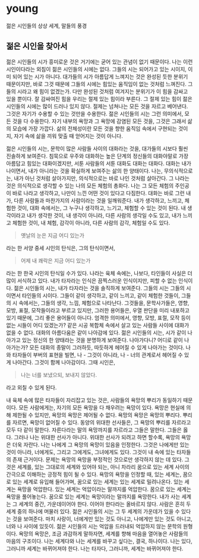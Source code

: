 # young

젊은 시인들의 상상 세계, 말들의 풍경

## 젊은 시인을 찾아서

젊은 시인들의 시가 흥미로운 것은 거기에는 굳어 있는 관념이 없기 때문이다. 나는 이런 시인이다라는 외침이 젊은 시인들의 시에는 없다. 그들의 시는 되어가고 있는 시이지, 이미 되어 있는 시가 아니다. 대가들의 시가 아름답게 느껴지는 것은 완성된 듯한 분위기 때문이지만, 바로 그것 때문에 그들의 시에는 힘있는 움직임이 없는 것처럼 느껴진다. 그들의 시라고 왜 힘이 없겠는가. 다만 완성된 것처럼 여겨지는 분위기가 이 힘을 감싸고 있을 뿐이다. 잘 감싸여진 힘을 우리는 절제 있는 힘이라 부른다. 그 절제 있는 힘이 젊은 시인들의 시에는 많이 드러나 있지 않다. 절제는 넘쳐나는 모든 것을 자르고 베어낸다. 그것은 자기가 수용할 수 있는 것만을 수용한다. 젊은 시인들의 시는 그런 의미에서, 모든 것을 다 수용한다. 자기 내부의 욕망과 그 욕망에 감염된 모든 것을, 그것은 그래서 삶의 모습에 가장 가깝다. 삶의 전체성이란 모든 것을 향한 움직임 속에서 구현되는 것이지, 자기 속에 삶을 끼워 맞출 때 얻어지는 것이 아니다.

젊은 시인들의 시는, 문학이 많은 사람들 사이의 대화라는 것을, 대가들의 시보다 훨씬 진솔하게 보여준다. 침묵으로 우주와 대화하는 높은 단계의 정신들의 대화야말로 가장 아름답고 힘있는 대화이겠지만, 서툰 사람들의 서툰 대화도 대화는 대화다. 대화는 내가 나이면서, 내가 아니라는 것을 확실하게 보여주는 삶의 한 양태이다. 나는, 무의식적으로는, 내가 아닌 것처럼 살아가지만, 의식적으로는 바로 나인 것처럼 살아간다. 그 나라는 것은 의식적으로 생각할 수 있는 나의 모든 체험의 총화다. 나는 그 모든 체험의 주인공이 바로 나라고 생각하고, 나만이 느낀 어떤 것이 있다고 다짐한다. 대화는 바로 그런 내가, 다른 사람들과 마찬가지의 사람이라는 것을 일깨워준다. 내가 생각하고, 느끼고, 체험한 것이, 대화 속에서는, 그 누구나 생각하고, 느기고, 체험할 수 있는 것이 된다. 내 생각이라고 내가 생각한 것이, 내 생각이 아니라, 다른 사람의 생각일 수도 있고, 내가 느끼고 체험한 것이, 내 체험, 감각이 아니라, 다른 사람의 감각, 체험일 수도 있다. 

> 옛날의 눈은 지금 어디 있는가

라는 한 서양 중세 시인의 탄식은, 그의 탄식이면서,

> 어제 내 쾌락은 지금 어디 있는가

라는 한 한국 시인의 탄식일 수가 있다. 나라는 육체 속에는, 나보다, 타인들이 사실은 더 많이 서식하고 있다. 내가 타자라는 인식은 끔찍스러운 인식이지만, 피할 수 없는 인식이다. 젊은 시인들의 시는, 내가 타자라는 것을 솔직하게 보여준다. 그들의 시는 그들의 시이면서 타인들의 시이다. 그들이 같이 생각하고, 같이 느끼고, 같이 체험한 것들이, 그들의 시 속에서는, 그들의 생각, 느낌, 체험으로 나타난다. 그것들을, 문학사가들은, 영향, 모방, 표절, 모작들이라고 부르고 있지만, 그러한 용어들은, 우열 판단을 미리 내포하고 있기 때문에, 그리 좋은 용어들이 아니다. 엄격한 의미에서, 영향, 모방, 표절, 모작 등이 없는 시들이 어디 있겠는가? 같은 시공 복합체 속에서 살고 있는 사람들 사이에 대화가 없을 수 없다. 대화의 아름다움은 같이 나아감에 있다. 젊은 시인들의 시는, 시가 같이 나아가고 있는 정신의 한 양태라는 것을 분명하게 보여준다. 나아가다니? 어디로 같이 나아가는가? 모든 대화의 종말이 그러하듯, 따듯하게 헤어질 수 있게 나아가는 것이다. 나와 타자들이 부버의 표현을 빌면, 나 - 그것이 아니라, 나 - 너의 관계로서 헤어질 수 있게 나아간다. 그것이 함께 나아감이다. 그때 시인은,

> 나는 너를 보냈으되, 보내지 않았다.

라고 외칠 수 있게 된다.

내 육체 속에 많은 타자들이 자리잡고 있는 것은, 사람들의 욕망의 뿌리가 동일하기 때문이다. 모든 사람에게는, 자기의 모든 욕망을 다 채우려는 욕망이 있다. 욕망은 현실에 의해 제한될 수 있지만, 욕망의 욕망은 제어될 수 없다. 욕망의 욕망은 욕망의 뿌리다. 뿌리를 자르면, 욕망이 없어질 수 있다. 동양의 위대한 선사들은, 그 욕망의 뿌리를 자르라고 모두 다 같이 말한다. 자른다라는 말의 욕망까지를 자르라고 그들은 말한다. 그들은 옳다. 그러나 나는 위대한 선사가 아니다. 위대한 선사가 되려고 하면 할수록, 욕망의 욕망은 더욱 자란다. 나는 나에게 그 욕망의 욕망이 있음을 인정한다. 그것은 나에게만 있는 것이 아니라, 너에게도, 그리고 그에게도, 그녀에게도 있다. 그것이 내 속에 있는 타자들의 존재 근거이다. 문제는 욕망의 욕망을 부정적인 것으로만 생각하지 않는 데 있다. 그것은 세계를, 있는 그대로의 세계와 있어야 되는, 아니 차라리 꿈으로 있는 세계 사이의 간극으로 이해하는 긍정적 힘이 될 수 있다. 욕망의 욕망을 인정할 때, 있는 세계는, 꿈으로 있는 세계로 유입해 들어가며, 꿈으로 있는 세계는 있는 세계로 밀려나온다. 있는 세계는 욕망을 억압한다. 있는 세계는 억압이라는 말까지를 억압한다. 꿈으로 있는 세계는 욕망을 풀어놓는다. 꿈으로 있는 세계는 욕망이라는 말까지를 욕망한다. 내가 사는 세계는 그 세계의 중간, 가운데이어야 한다. 이어야 한다라는 올바르지 않다. 사람은 흔히 두 세계 중의 하나에 머물러 있다. 젊은 시인들의 시는 그 두 세계의 가운데가 있을 수 있다는 것을 보여준다. 마치 사랑이, 너에게만 있는 것도 아니고, 나에게만 있는 것도 아니고, 너와 나 사이에 있듯이. 젊은 시인들의 시는 억압을 드러내되 억압하지 않는 문학의 원형이다. 욕망의 욕망은, 조금 과감하게 말하자면, 세계를 향해 마음을 열어놓은 사람들의 마음의 구조이다. 나는 세계다와 나는 세계를 바꾸고 싶다는, 결국, 하나이다. 나는 있다, 그러니까 세계는 바뀌어져야 한다. 나는 타자다, 그러니까, 세계는 바뀌어져야 한다.